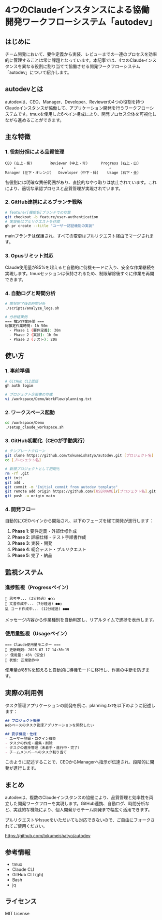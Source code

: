 # 4つのClaudeインスタンスによる協働開発ワークフローシステム「autodev」

## はじめに

チーム開発において、要件定義から実装、レビューまでの一連のプロセスを効率的に管理することは常に課題となっています。本記事では、4つのClaudeインスタンスを異なる役割に割り当てて協働させる開発ワークフローシステム「autodev」について紹介します。

## autodevとは

autodevは、CEO、Manager、Developer、Reviewerの4つの役割を持つClaudeインスタンスが協働して、アプリケーション開発を行うワークフローシステムです。tmuxを使用した6ペイン構成により、開発プロセス全体を可視化しながら進めることができます。

## 主な特徴

### 1. 役割分担による品質管理

```
CEO (左上・紫)        Reviewer (中上・青)      Progress (右上・白)
    ↓                     ↓                     ↓
Manager (左下・オレンジ)   Developer (中下・緑)    Usage (右下・金)
```

各役割には明確な責任範囲があり、直接的なやり取りは禁止されています。これにより、適切な承認プロセスと品質管理が実現されています。

### 2. GitHub連携によるブランチ戦略

```bash
# feature/[機能名]ブランチでの作業
git checkout -b feature/user-authentication
# 実装後はプルリクエストを作成
gh pr create --title "ユーザー認証機能の実装"
```

mainブランチは保護され、すべての変更はプルリクエスト経由でマージされます。

### 3. Opusリミット対応

Claude使用量が85%を超えると自動的に待機モードに入り、安全な作業継続を実現します。tmuxセッションは保持されるため、制限解除後すぐに作業を再開できます。

### 4. 自動ログと時間分析

```bash
# 開発完了後の時間分析
./scripts/analyze_logs.sh

# 分析結果例
=== 推定作業時間 ===
総推定作業時間: 1h 50m
  - Phase 1 (要件定義): 30m
  - Phase 2 (実装): 1h 0m
  - Phase 3 (テスト): 20m
```

## 使い方

### 1. 事前準備

```bash
# GitHub CLI認証
gh auth login

# プロジェクト企画書の作成
vi /workspace/Demo/WorkFlow/planning.txt
```

### 2. ワークスペース起動

```bash
cd /workspace/Demo
./setup_claude_workspace.sh
```

### 3. GitHub初期化（CEOが手動実行）

```bash
# テンプレートクローン
git clone https://github.com/tokumeishatyo/autodev.git [プロジェクト名]
cd [プロジェクト名]

# 新規プロジェクトとして初期化
rm -rf .git
git init
git add .
git commit -m "Initial commit from autodev template"
git remote add origin https://github.com/[USERNAME]/[プロジェクト名].git
git push -u origin main
```

### 4. 開発フロー

自動的にCEOペインから開始され、以下のフェーズを経て開発が進行します：

1. **Phase 1**: 要件定義・外部仕様作成
2. **Phase 2**: 詳細仕様・テスト手順書作成
3. **Phase 3**: 実装・開発
4. **Phase 4**: 総合テスト・プルリクエスト
5. **Phase 5**: 完了・納品

## 監視システム

### 進捗監視（Progressペイン）

```
💭 思考中... (3分経過) ●○○
📝 文書作成中... (7分経過) ●●○
💻 コード作成中... (12分経過) ●●●
```

メッセージ内容から作業種別を自動判定し、リアルタイムで進捗を表示します。

### 使用量監視（Usageペイン）

```
=== Claude使用量モニター ===
📅 更新時刻: 2025-07-17 14:30:15
✅ 使用量: 45% (安全)
💚 状態: 正常動作中
```

使用量が85%を超えると自動的に待機モードに移行し、作業の中断を防ぎます。

## 実際の利用例

タスク管理アプリケーションの開発を例に、planning.txtを以下のように記述します：

```markdown
## プロジェクト概要
Webベースのタスク管理アプリケーションを開発したい

## 要求機能・仕様
- ユーザー登録・ログイン機能
- タスクの作成・編集・削除
- タスクの進捗管理（未着手・進行中・完了）
- チームメンバーへのタスク割り当て
```

このように記述することで、CEOからManagerへ指示が伝達され、段階的に開発が進行します。

## まとめ

autodevは、複数のClaudeインスタンスの協働により、品質管理と効率性を両立した開発ワークフローを実現します。GitHub連携、自動ログ、時間分析など、実践的な機能により、個人開発からチーム開発まで幅広く活用できます。

プルリクエストやIssueをいただいても対応できないので、ご自由にフォークされてご使用ください。

https://github.com/tokumeishatyo/autodev

## 参考情報

- tmux
- Claude CLI
- GitHub CLI (gh)
- Bash
- jq

## ライセンス

MIT License